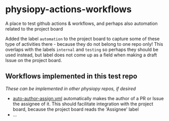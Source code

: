 # physiopy-actions-workflows
A place to test github actions & workflows, and perhaps also automation related to the project board 

Added the label `automation` to the project board to capture some of these type of activities there - because they do not belong to one repo only! This overlaps with the labels `internal` and `testing` so perhaps they should be used instead, but label does not come up as a field when making a draft Issue on the project board. 

## Workflows implemented in this test repo

*These can be implemented in other physiopy repos, if desired*

- [auto-author-assign.yml](.github/workflows/auto-author-assign.yml) automatically makes the author of a PR or Issue the assignee of it. This should facilitate integration with the project board, because the project board reads the 'Assignee' label
- ...
